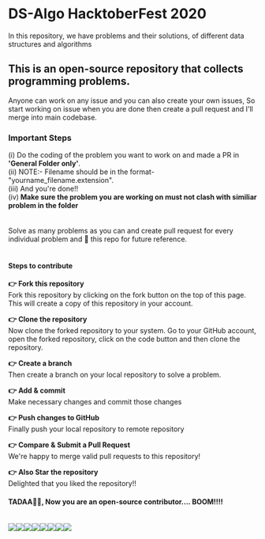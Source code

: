 # DS-Algo HacktoberFest 2020
In this repository, we have problems and their solutions, of different data structures and algorithms

## This is an open-source repository that collects programming problems.
Anyone can work on any issue and you can also create your own issues, So start working on issue when you are done then create a pull request and I'll merge into main codebase.

<h3>Important Steps</h3>
(i) Do the coding of the problem you want to work on and made a PR in <b>'General Folder only'</b>.<br>
(ii) NOTE:- Filename should be in the format- "yourname_filename.extension".<br>
(iii) And you're done!!<br>
(iv)<b> Make sure the problem you are working on must not clash with similiar problem in the folder<br></b>
<br><br>
Solve as many problems as you can and create pull request for every individual problem and 🌟 this repo for future reference.<br><br>

#### Steps to contribute<br>
<b>👉 Fork this repository<br></b>
Fork this repository by clicking on the fork button on the top of this page. This will create a copy of this repository in your account.<br>

<b>👉 Clone the repository<br></b>
Now clone the forked repository to your system. Go to your GitHub account, open the forked repository, click on the code button and then clone the repository.<br>

<b>👉 Create a branch<br></b>
Then create a branch on your local repository to solve a problem.<br>

<b>👉 Add & commit<br></b>
Make necessary changes and commit those changes<br>

<b>👉 Push changes to GitHub<br></b>
Finally push your local repository to remote repository<br>

<b>👉 Compare & Submit a Pull Request<br></b>
We're happy to merge valid pull requests to this repository!<br>

<b>👉 Also Star the repository<br></b>
Delighted that you liked the repository!!<br>


#### TADAA🌟🌟, Now you are an open-source contributor.... BOOM!!!!<br><br>

[![](https://sourcerer.io/fame/sparsh-99/sparsh-99/ds-algo/images/0)](https://sourcerer.io/fame/sparsh-99/sparsh-99/ds-algo/links/0)[![](https://sourcerer.io/fame/sparsh-99/sparsh-99/ds-algo/images/1)](https://sourcerer.io/fame/sparsh-99/sparsh-99/ds-algo/links/1)[![](https://sourcerer.io/fame/sparsh-99/sparsh-99/ds-algo/images/2)](https://sourcerer.io/fame/sparsh-99/sparsh-99/ds-algo/links/2)[![](https://sourcerer.io/fame/sparsh-99/sparsh-99/ds-algo/images/3)](https://sourcerer.io/fame/sparsh-99/sparsh-99/ds-algo/links/3)[![](https://sourcerer.io/fame/sparsh-99/sparsh-99/ds-algo/images/4)](https://sourcerer.io/fame/sparsh-99/sparsh-99/ds-algo/links/4)[![](https://sourcerer.io/fame/sparsh-99/sparsh-99/ds-algo/images/5)](https://sourcerer.io/fame/sparsh-99/sparsh-99/ds-algo/links/5)[![](https://sourcerer.io/fame/sparsh-99/sparsh-99/ds-algo/images/6)](https://sourcerer.io/fame/sparsh-99/sparsh-99/ds-algo/links/6)[![](https://sourcerer.io/fame/sparsh-99/sparsh-99/ds-algo/images/7)](https://sourcerer.io/fame/sparsh-99/sparsh-99/ds-algo/links/7)
